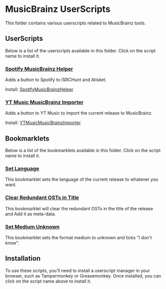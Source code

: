 # MusicBrainz UserScripts

This folder contains various userscripts related to MusicBrainz tools.

## UserScripts

Below is a list of the userscripts available in this folder. Click on the script name to install it.

### [Spotify MusicBrainz Helper](./SpotifyMusicBrainzHelper.md)

Adds a button to Spotify to ISRCHunt and Atisket.

Install: [SpotifyMusicBrainzHelper](https://github.com/Dr-Blank/userscripts/raw/main/musicbrainz/SpotifyMusicBrainzHelper.user.js)

### [YT Music MusicBrainz Importer](./YTMusicMusicBrainzImporter.md)

Adds a button to YT Music to import the current release to MusicBrainz.

Install: [YTMusicMusicBrainzImporter](https://github.com/Dr-Blank/userscripts/raw/main/musicbrainz/YTMusicMusicBrainzImporter.user.js)

## Bookmarklets

Below is a list of the bookmarklets available in this folder. Click on the script name to install it.

### [Set Language](./setLanguage.bookmarklet.md)

This bookmarklet sets the language of the current release to whatever you want.

### [Clear Redundant OSTs in Title](./redudantOST.bookmarklet.md)

This bookmarklet will clear the redundant OSTs in the title of the release and Add it as meta-data.

### [Set Medium Unknown](./setMediumUnkown.bookmarklet.md)

This bookmarklet sets the format medium to unknown and ticks "I don't know".

## Installation

To use these scripts, you'll need to install a userscript manager in your browser, such as Tampermonkey or Greasemonkey. Once installed, you can click on the script name above to install it.
